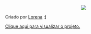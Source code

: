<br />
<p align="center">

<img src="/desing/desktop.png">

Criado por  <a href="https://github.com/Lorenalgm">Lorena</a> :)

<a href="https://juliocesarj.github.io/DevChallengeCodar/">Clique aqui para visualizar o projeto.</a>
